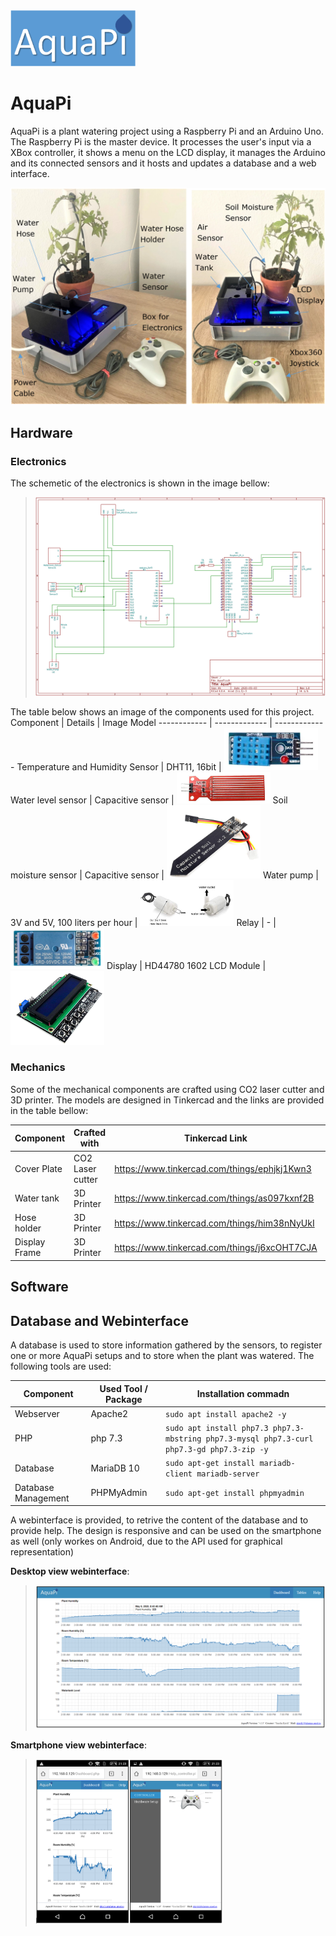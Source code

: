 <img src="https://github.com/SaKi1309/AquaPi/blob/main/imgs/logo.png" width="200" />

# AquaPi
AquaPi is a plant watering project using a Raspberry Pi and an Arduino Uno. The Raspberry Pi is the master device. It processes the user's input via a XBox controller, it shows a menu on the LCD display, it manages the Arduino and its connected sensors and it hosts and updates a database and a web interface.

<img src="https://github.com/SaKi1309/AquaPi/blob/main/imgs/setup.PNG" width="600" />

## Hardware

### Electronics

The schemetic of the electronics is shown in the image bellow:
> <img src="https://github.com/SaKi1309/AquaPi/blob/main/imgs/schematic.png" width="800" />

The table below shows an image of the components used for this project.
Component | Details | Image Model
------------ | ------------- | -------------
Temperature and Humidity Sensor | DHT11, 16bit |  <img src="https://github.com/SaKi1309/AquaPi/blob/main/imgs/temperatur.PNG" width="150" /> 
Water level sensor | Capacitive sensor |  <img src="https://github.com/SaKi1309/AquaPi/blob/main/imgs/waterlevel.PNG" width="150" /> 
Soil moisture sensor |  Capacitive sensor  | <img src="https://github.com/SaKi1309/AquaPi/blob/main/imgs/moisture.PNG" width="150" /> 
Water pump |  3V and 5V, 100 liters per hour  | <img src="https://github.com/SaKi1309/AquaPi/blob/main/imgs/waterpump.PNG" width="150" />
Relay |  -  | <img src="https://github.com/SaKi1309/AquaPi/blob/main/imgs/relay.PNG" width="150" />
Display |  HD44780 1602 LCD Module  | <img src="https://github.com/SaKi1309/AquaPi/blob/main/imgs/display.PNG" width="150" />


### Mechanics

Some of the mechanical components are crafted using CO2 laser cutter and 3D printer. The models are designed in Tinkercad and the links are provided in the table bellow:

Component | Crafted with |Tinkercad Link | Image Model
------------ | ------------- | ------------- | -------------
Cover Plate | CO2 Laser cutter| https://www.tinkercad.com/things/ephjkj1Kwn3 | <img src="https://github.com/SaKi1309/AquaPi/blob/main/imgs/coverplate.png" width="250" /> 
Water tank | 3D Printer | https://www.tinkercad.com/things/as097kxnf2B | <img src="https://github.com/SaKi1309/AquaPi/blob/main/imgs/watertank.PNG" width="250" /> 
Hose holder | 3D Printer | https://www.tinkercad.com/things/him38nNyUkI | <img src="https://github.com/SaKi1309/AquaPi/blob/main/imgs/hoseholder.PNG" width="250" /> 
Display Frame | 3D Printer | https://www.tinkercad.com/things/j6xcOHT7CJA | <img src="https://github.com/SaKi1309/AquaPi/blob/main/imgs/display_frame.PNG" width="250" />

## Software


## Database and Webinterface

A database is used to store information gathered by the sensors, to register one or more AquaPi setups and to store when the plant was watered.
The following tools are used:

Component | Used Tool / Package | Installation commadn
------------ | ------------- | -------------
Webserver | Apache2 | ``` sudo apt install apache2 -y ```
PHP| php 7.3 | ``` sudo apt install php7.3 php7.3-mbstring php7.3-mysql php7.3-curl php7.3-gd php7.3-zip -y ```
Database | MariaDB 10 | ``` sudo apt-get install mariadb-client mariadb-server ```
Database Management | PHPMyAdmin | ``` sudo apt-get install phpmyadmin ```

A webinterface is provided, to retrive the content of the database and to provide help. The design is responsive and can be used on the smartphone as well (only workes on Android, due to the API used for graphical representation)

**Desktop view webinterface**:
> <img src="https://github.com/SaKi1309/AquaPi/blob/main/imgs/webinterface_desktop.PNG" width="800" />

**Smartphone view webinterface**:
> <img src="https://github.com/SaKi1309/AquaPi/blob/main/imgs/webinterface_android.PNG" width="300" />
